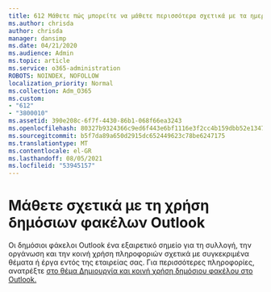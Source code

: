 ```yaml
---
title: 612 Μάθετε πώς μπορείτε να μάθετε περισσότερα σχετικά με τα ημερολόγια και τους δημόσιους φακέλους
ms.author: chrisda
author: chrisda
manager: dansimp
ms.date: 04/21/2020
ms.audience: Admin
ms.topic: article
ms.service: o365-administration
ROBOTS: NOINDEX, NOFOLLOW
localization_priority: Normal
ms.collection: Adm_O365
ms.custom:
- "612"
- "3800010"
ms.assetid: 390e208c-6f7f-4430-86b1-068f66ea3243
ms.openlocfilehash: 80327b9324366c9ed6f443e6bf1116e3f2cc4b159dbb52e1347073e82273b93c
ms.sourcegitcommit: b5f7da89a650d2915dc652449623c78be6247175
ms.translationtype: MT
ms.contentlocale: el-GR
ms.lasthandoff: 08/05/2021
ms.locfileid: "53945157"
---
```

# <a name="learn-about-using-public-folders-in-outlook"></a>Μάθετε σχετικά με τη χρήση δημόσιων φακέλων Outlook

Οι δημόσιοι φάκελοι Outlook ένα εξαιρετικό σημείο για τη συλλογή, την οργάνωση και την κοινή χρήση πληροφοριών σχετικά με συγκεκριμένα θέματα ή έργα εντός της εταιρείας σας. Για περισσότερες πληροφορίες, ανατρέξτε [στο θέμα Δημιουργία και κοινή χρήση δημόσιου φακέλου στο Outlook.](https://support.office.com/article/a2835011-d524-4a5c-a207-05c159bb2a97)
